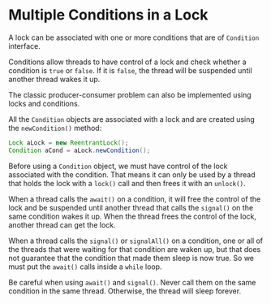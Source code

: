 # Multiple Conditions in a Lock

A lock can be associated with one or more conditions that are of `Condition` 
interface.

Conditions allow threads to have control of a lock and check whether a 
condition is `true` or `false`. If it is `false`, the thread will be 
suspended until another thread wakes it up.

The classic producer-consumer problem can also be implemented using locks 
and conditions.

All the `Condition` objects are associated with a lock and are created using 
the `newCondition()` method:

```java
Lock aLock = new ReentrantLock();
Condition aCond = aLock.newCondition();
```

Before using a `Condition` object, we must have control of the lock 
associated with the condition. That means it can only be used by a thread 
that holds the lock with a `lock()` call and then frees it with an `unlock()`.

When a thread calls the `await()` on a condition, it will free the control 
of the lock and be suspended until another thread that calls the `signal()` 
on the same condition wakes it up. When the thread frees the control of the 
lock, another thread can get the lock.

When a thread calls the `signal()` or `signalAll()` on a condition, one or 
all of the threads that were waiting for that condition are waken up, but 
that does not guarantee that the condition that made them sleep is now true. 
So we must put the `await()` calls inside a `while` loop.

Be careful when using `await()` and `signal()`. Never call them on the same 
condition in the same thread. Otherwise, the thread will sleep forever.